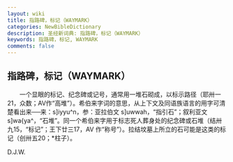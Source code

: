 ```yaml
---
layout: wiki
title: 指路碑，标记（WAYMARK）
categories: NewBibleDictionary
description: 圣经新词典: 指路碑，标记（WAYMARK）
keywords: 指路碑，标记, WAYMARK
comments: false
---
```


## 指路碑，标记（WAYMARK）

　　一个显眼的标记、纪念碑或记号，通常用一堆石砌成，以标示路径（耶卅一21，众数；AV作“高堆”）。希伯来字词的意思，从上下文及同语族语言的用字可清楚看出来──来：s]iyyu^n，参：亚拉伯文 s]uwwah，“指引石”；叙利亚文 s]wa{ya^，“石堆”。同一个希伯来字用于标志死人葬身处的纪念碑或石堆（结卅九15，“标记”；王下廿三17，AV 作“称号”）。拉结坟墓上所立的石可能是这类的标记（创卅五20；*柱子）。

D.J.W.








